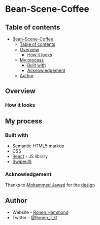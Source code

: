 # Bean-Scene-Coffee

## Table of contents

- [Bean-Scene-Coffee](#bean-scene-coffee)
  - [Table of contents](#table-of-contents)
  - [Overview](#overview)
    - [How it looks](#how-it-looks)
  - [My process](#my-process)
    - [Built with](#built-with)
    - [Acknowledgement](#acknowledgement)
  - [Author](#author)

## Overview
  
### How it looks


## My process

### Built with

- Semantic HTML5 markup
- CSS
- [React](https://reactjs.org/) - JS library
- [SwiperJS](https://swiperjs.com/)

### Acknowledgement

Thanks to [Mohammed Jawed](https://www.figma.com/@thisuix571) for the [design](https://www.figma.com/community/file/1201418433329014860)

## Author

- Website - [Ronen Hammond](https://ronenhammond.netlify.app/)
- Twitter - [@Ronen_T_G](https://twitter.com/Ronen_T_G)

